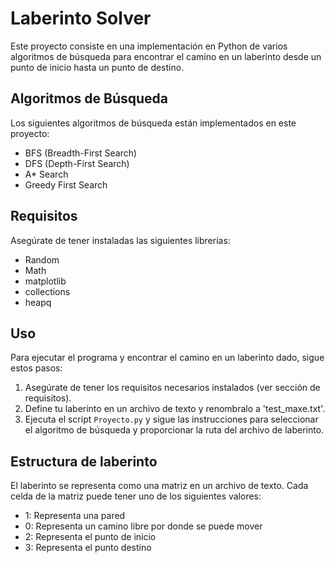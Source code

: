 # Laberinto Solver

Este proyecto consiste en una implementación en Python de varios algoritmos de búsqueda para encontrar el camino en un laberinto desde un punto de inicio hasta un punto de destino.

## Algoritmos de Búsqueda

Los siguientes algoritmos de búsqueda están implementados en este proyecto:

- BFS (Breadth-First Search)
- DFS (Depth-First Search)
- A* Search
- Greedy First Search

## Requisitos
Asegúrate de tener instaladas las siguientes librerías:

- Random
- Math
- matplotlib
- collections
- heapq

## Uso

Para ejecutar el programa y encontrar el camino en un laberinto dado, sigue estos pasos:

1. Asegúrate de tener los requisitos necesarios instalados (ver sección de requisitos).
2. Define tu laberinto en un archivo de texto y renombralo a 'test_maxe.txt'.
3. Ejecuta el script `Proyecto.py` y sigue las instrucciones para seleccionar el algoritmo de búsqueda y proporcionar la ruta del archivo de laberinto.

## Estructura de laberinto 

El laberinto se representa como una matriz en un archivo de texto. Cada celda de la matriz puede tener uno de los siguientes valores:

- 1: Representa una pared 
- 0: Representa un camino libre por donde se puede mover 
- 2: Representa el punto de inicio
- 3: Representa el punto destino


